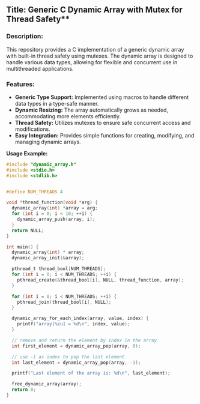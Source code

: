 ## Title: Generic C Dynamic Array with Mutex for Thread Safety**

### Description:

This repository provides a C implementation of a generic dynamic array with built-in thread safety using mutexes. The dynamic array is designed to handle various data types, allowing for flexible and concurrent use in multithreaded applications.

### Features:

- **Generic Type Support:** Implemented using macros to handle different data types in a type-safe manner.
- **Dynamic Resizing:** The array automatically grows as needed, accommodating more elements efficiently.
- **Thread Safety:** Utilizes mutexes to ensure safe concurrent access and modifications.
- **Easy Integration:** Provides simple functions for creating, modifying, and managing dynamic arrays.

**Usage Example:**

```c 
#include "dynamic_array.h"
#include <stdio.h>
#include <stdlib.h>


#define NUM_THREADS 4

void *thread_function(void *arg) {
  dynamic_array(int) *array = arg;
  for (int i = 0; i < 10; ++i) {
    dynamic_array_push(array, i);
  }
  return NULL;
}

int main() {
  dynamic_array(int) * array;
  dynamic_array_init(&array);

  pthread_t thread_bool[NUM_THREADS];
  for (int i = 0; i < NUM_THREADS; ++i) {
    pthread_create(&thread_bool[i], NULL, thread_function, array);
  }

  for (int i = 0; i < NUM_THREADS; ++i) {
    pthread_join(thread_bool[i], NULL);
  }

  dynamic_array_for_each_index(array, value, index) {
    printf("array[%zu] = %d\n", index, value);
  }

  // remove and return the element by index in the array
  int first_element = dynamic_array_pop(array, 0);

  // use -1 as index to pop the last element
  int last_element = dynamic_array_pop(array, -1);

  printf("Last element of the array is: %d\n", last_element);

  free_dynamic_array(array);
  return 0;
}
```

